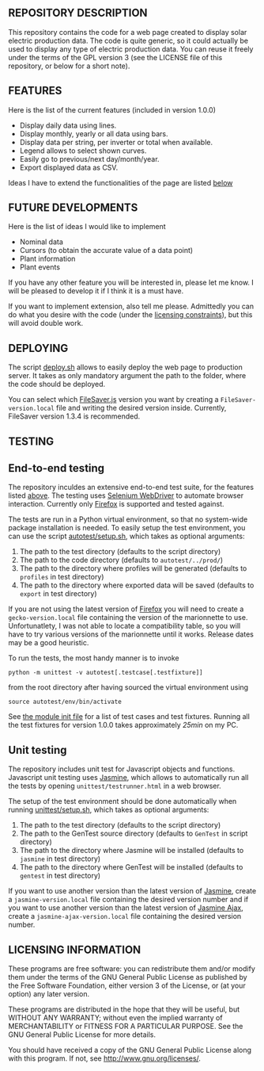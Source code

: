 REPOSITORY DESCRIPTION
----------------------

This repository contains the code for a web page created to display
solar electric production data. The code is quite generic, so it
could actually be used to display any type of electric production data.
You can reuse it freely under the terms of the GPL version 3 (see the 
LICENSE file of this repository, or below for a short note).

FEATURES
--------

Here is the list of the current features (included in version 1.0.0)
- Display daily data using lines.
- Display monthly, yearly or all data using bars.
- Display data per string, per inverter or total when available.
- Legend allows to select shown curves.
- Easily go to previous/next day/month/year.
- Export displayed data as CSV.

Ideas I have to extend the functionalities of the page are listed
[below](#future-developments)

FUTURE DEVELOPMENTS
-------------------

Here is the list of ideas I would like to implement
- Nominal data
- Cursors (to obtain the accurate value of a data point)
- Plant information
- Plant events

If you have any other feature you will be interested in, please let me know.
I will be pleased to develop it if I think it is a must have.

If you want to implement extension, also tell me please. Admittedly you
can do what you desire with the code (under the
[licensing constraints](#licensing-information)), but this will avoid double work.


DEPLOYING
---------

The script [deploy.sh](https://github.com/pasccom/SolarProd/blob/master/deploy.sh)
allows to easily deploy the web page to production server. It takes as only
mandatory argument the path to the folder, where the code should be deployed.

You can select which [FileSaver.js](https://github.com/eligrey/FileSaver.js) 
version you want by creating a `FileSaver-version.local` file and writing
the desired version inside. Currently, FileSaver version 1.3.4 is recommended.

TESTING
-------

## End-to-end testing

The repository inculdes an extensive end-to-end test suite, for the features listed
[above](#features). The testing uses
[Selenium WebDriver](https://www.seleniumhq.org/projects/webdriver/) to automate
browser interaction. Currently only [Firefox](https://www.mozilla.org/fr/firefox/)
is supported and tested against.

The tests are run in a Python virtual environment, so that no system-wide package
installation is needed. To easily setup the test environment, you can use the script
[autotest/setup.sh](https://github.com/pasccom/SolarProd/blob/master/autotest/setup.sh),
which takes as optional arguments:
1. The path to the test directory (defaults to the script directory)
2. The path to the code directory (defaults to `autotest/../prod/`)
3. The path to the directory where profiles will be generated (defaults to `profiles`
in test directory)
4. The path to the directory where exported data will be saved (defaults to `export`
in test directory)

If you are not using the latest version of [Firefox](https://www.mozilla.org/fr/firefox/)
you will need to create a `gecko-version.local` file containing the version of
the marionnette to use. Unfortunatlety, I was not able to locate a compatibility table,
so you will have to try various versions of the marionnette until it works. Release dates
may be a good heuristic.

To run the tests, the most handy manner is to invoke
```
python -m unittest -v autotest[.testcase[.testfixture]]
```
from the root directory after having sourced the virtual environment using
```
source autotest/env/bin/activate
```
See [the module init file](https://github.com/pasccom/SolarProd/blob/master/__init__.py)
for a list of test cases and test fixtures. Running all the test fixtures for version 
1.0.0 takes approximately *25min* on my PC.

## Unit testing

The repository includes unit test for Javascript objects and functions. Javascript
unit testing uses [Jasmine](https://jasmine.github.io/), which allows to automatically
run all the tests by opening `unittest/testrunner.html` in a web browser.

The setup of the test environment should be done automatically when running
[unittest/setup.sh](https://github.com/pasccom/SolarProd/blob/master/unittest/setup.sh),
which takes as optional arguments:
1. The path to the test directory (defaults to the script directory)
2. The path to the GenTest source directory (defaults to `GenTest` in script directory)
3. The path to the directory where Jasmine will be installed (defaults to `jasmine`
in test directory)
4. The path to the directory where GenTest will be installed (defaults to `gentest`
in test directory)

If you want to use another version than the latest version of
[Jasmine](https://jasmine.github.io/), create a `jasmine-version.local` file containing
the desired version number and if you want to use another version than the latest version of
[Jasmine Ajax](https://github.com/jasmine/jasmine-ajax), create a `jasmine-ajax-version.local`
file containing the desired version number.

LICENSING INFORMATION
---------------------
These programs are free software: you can redistribute them and/or modify
them under the terms of the GNU General Public License as published by
the Free Software Foundation, either version 3 of the License, or
(at your option) any later version.

These programs are distributed in the hope that they will be useful,
but WITHOUT ANY WARRANTY; without even the implied warranty of
MERCHANTABILITY or FITNESS FOR A PARTICULAR PURPOSE.  See the
GNU General Public License for more details.

You should have received a copy of the GNU General Public License
along with this program. If not, see <http://www.gnu.org/licenses/>.
